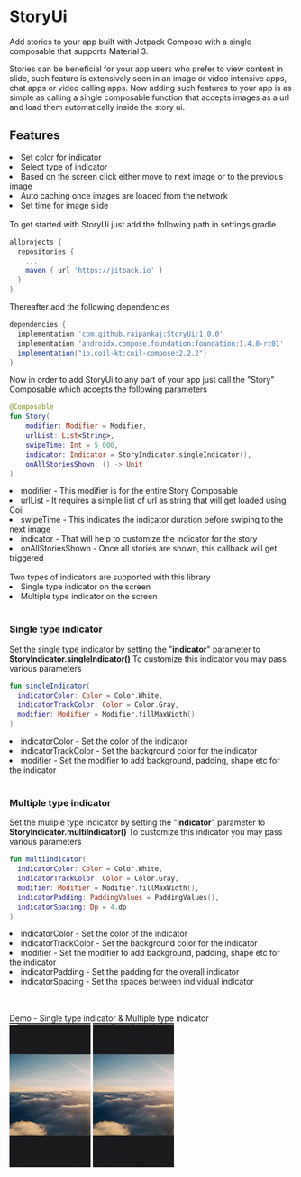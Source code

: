 # StoryUi
Add stories to your app built with Jetpack Compose with a single composable that supports Material 3.

Stories can be beneficial for your app users who prefer to view content in slide, such feature is extensively seen in an image or video intensive apps, 
chat apps or video calling apps. Now adding such features to your app is as simple as calling a single composable function that accepts images as a url 
and load them automatically inside the story ui.

<h2>Features</h2>
<li>Set color for indicator</li>
<li>Select type of indicator</li>
<li>Based on the screen click either move to next image or to the previous image</li>
<li>Auto caching once images are loaded from the network</li>
<li>Set time for image slide</li>

<br>
To get started with StoryUi just add the following path in settings.gradle

```gradle
allprojects {
  repositories {
    ...
    maven { url 'https://jitpack.io' }
  }
}
```
Thereafter add the following dependencies
```gradle
dependencies {
  implementation 'com.github.raipankaj:StoryUi:1.0.0'
  implementation 'androidx.compose.foundation:foundation:1.4.0-rc01'
  implementation("io.coil-kt:coil-compose:2.2.2")
}
```

Now in order to add StoryUi to any part of your app just call the "Story" Composable which accepts the following parameters
```kotlin
@Composable
fun Story(
    modifier: Modifier = Modifier,
    urlList: List<String>,
    swipeTime: Int = 5_000,
    indicator: Indicator = StoryIndicator.singleIndicator(),
    onAllStoriesShown: () -> Unit
) 
```
<li>modifier - This modifier is for the entire Story Composable</li>
<li>urlList - It requires a simple list of url as string that will get loaded using Coil</li>
<li>swipeTime - This indicates the indicator duration before swiping to the next image</li>
<li>indicator - That will help to customize the indicator for the story</li>
<li>onAllStoriesShown - Once all stories are shown, this callback will get triggered</li>

<br>
Two types of indicators are supported with this library
<li>Single type indicator on the screen</li>
<li>Multiple type indicator on the screen</li>

<br>
<h3>Single type indicator</h3>
Set the single type indicator by setting the "<b>indicator</b>" parameter to <b>StoryIndicator.singleIndicator()</b>
To customize this indicator you may pass various parameters

```kotlin
fun singleIndicator(
  indicatorColor: Color = Color.White,
  indicatorTrackColor: Color = Color.Gray,
  modifier: Modifier = Modifier.fillMaxWidth()
)
```

<li>indicatorColor - Set the color of the indicator</li>
<li>indicatorTrackColor - Set the background color for the indicator</li>
<li>modifier - Set the modifier to add background, padding, shape etc for the indicator</li>

<br>
<h3>Multiple type indicator</h3>
Set the muliple type indicator by setting the "<b>indicator</b>" parameter to <b>StoryIndicator.multiIndicator()</b>
To customize this indicator you may pass various parameters

```kotlin
fun multiIndicator(
  indicatorColor: Color = Color.White,
  indicatorTrackColor: Color = Color.Gray,
  modifier: Modifier = Modifier.fillMaxWidth(),
  indicatorPadding: PaddingValues = PaddingValues(),
  indicatorSpacing: Dp = 4.dp
)
```

<li>indicatorColor - Set the color of the indicator</li>
<li>indicatorTrackColor - Set the background color for the indicator</li>
<li>modifier - Set the modifier to add background, padding, shape etc for the indicator</li>
<li>indicatorPadding - Set the padding for the overall indicator</li>
<li>indicatorSpacing - Set the spaces between individual indicator</li>

<br><br>
Demo - Single type indicator & Multiple type indicator
<br>
[![Demo](https://github.com/raipankaj/StoryUi/blob/main/single_indicator_stories.gif)](https://youtu.be/d0_tH6FfWuo)
[![Demo](https://github.com/raipankaj/StoryUi/blob/main/multi_indicator_stories.gif)](https://youtu.be/d0_tH6FfWuo)

